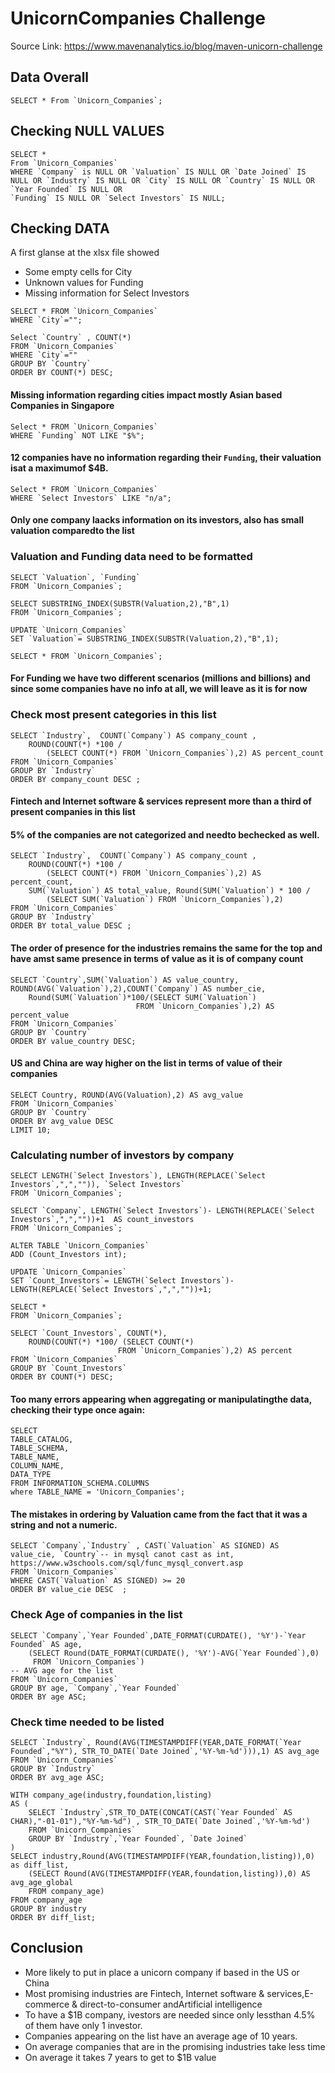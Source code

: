 
# UnicornCompanies Challenge

Source Link: https://www.mavenanalytics.io/blog/maven-unicorn-challenge

## Data Overall 
```{r}
SELECT * From `Unicorn_Companies`;
```

## Checking NULL VALUES
```{r}
SELECT *
From `Unicorn_Companies`
WHERE `Company` is NULL OR `Valuation` IS NULL OR `Date Joined` IS NULL OR `Industry` IS NULL OR `City` IS NULL OR `Country` IS NULL OR `Year Founded` IS NULL OR 
`Funding` IS NULL OR `Select Investors` IS NULL;
```


## Checking DATA

 A first glanse at the xlsx file showed 
 - Some empty cells for City
 - Unknown values for Funding
 - Missing information for Select Investors 



```{r}
SELECT * FROM `Unicorn_Companies`
WHERE `City`="";
```
```{r}
Select `Country` , COUNT(*)
FROM `Unicorn_Companies`
WHERE `City`=""
GROUP BY `Country`
ORDER BY COUNT(*) DESC;
```

#### Missing information regarding cities impact mostly Asian based Companies in Singapore 



```{r}
Select * FROM `Unicorn_Companies`
WHERE `Funding` NOT LIKE "$%";
```

#### 12 companies have no information regarding their `Funding`, their valuation isat a maximumof $4B.



```{r}
Select * FROM `Unicorn_Companies`
WHERE `Select Investors` LIKE "n/a";
```

#### Only one company laacks information on its investors, also has small valuation comparedto the list


### Valuation and Funding data need to be formatted


```{r}
SELECT `Valuation`, `Funding`
FROM `Unicorn_Companies`;
```
```{r}
SELECT SUBSTRING_INDEX(SUBSTR(Valuation,2),"B",1)
FROM `Unicorn_Companies`;
```
```{r}
UPDATE `Unicorn_Companies`
SET `Valuation`= SUBSTRING_INDEX(SUBSTR(Valuation,2),"B",1);
```
```{r}
SELECT * FROM `Unicorn_Companies`;
```


#### For Funding we have two different scenarios (millions and billions) and since some companies have no info at all, we will leave as it is for now



### Check most present categories in this list 


```{r}
SELECT `Industry`,  COUNT(`Company`) AS company_count ,
    ROUND(COUNT(*) *100 /
        (SELECT COUNT(*) FROM `Unicorn_Companies`),2) AS percent_count
FROM `Unicorn_Companies`
GROUP BY `Industry`
ORDER BY company_count DESC ;
```


#### Fintech and Internet software & services represent more than a third of present companies in this list 
#### 5% of the companies are not categorized and needto bechecked as well.



```{r}
SELECT `Industry`,  COUNT(`Company`) AS company_count , 
    ROUND(COUNT(*) *100 / 
        (SELECT COUNT(*) FROM `Unicorn_Companies`),2) AS percent_count,
    SUM(`Valuation`) AS total_value, Round(SUM(`Valuation`) * 100 / 
        (SELECT SUM(`Valuation`) FROM `Unicorn_Companies`),2)
FROM `Unicorn_Companies`
GROUP BY `Industry`
ORDER BY total_value DESC ;
```

#### The order of presence for the industries remains the same for the top and have amst same presence in terms of value as it is of company count 


```{r}
SELECT `Country`,SUM(`Valuation`) AS value_country, ROUND(AVG(`Valuation`),2),COUNT(`Company`) AS number_cie,
    Round(SUM(`Valuation`)*100/(SELECT SUM(`Valuation`)
                            FROM `Unicorn_Companies`),2) AS percent_value
FROM `Unicorn_Companies`
GROUP BY `Country`
ORDER BY value_country DESC;
```

#### US and China are way higher on the list in terms of value of their companies

```{r}
SELECT Country, ROUND(AVG(Valuation),2) AS avg_value
FROM `Unicorn_Companies`
GROUP BY `Country`
ORDER BY avg_value DESC
LIMIT 10;
```

### Calculating number of investors by company 
```{r}
SELECT LENGTH(`Select Investors`), LENGTH(REPLACE(`Select Investors`,",","")), `Select Investors`
FROM `Unicorn_Companies`;
```
```{r}
SELECT `Company`, LENGTH(`Select Investors`)- LENGTH(REPLACE(`Select Investors`,",",""))+1  AS count_investors
FROM `Unicorn_Companies`;
```
```{r}
ALTER TABLE `Unicorn_Companies`
ADD (Count_Investors int);
```
```{r}
UPDATE `Unicorn_Companies`
SET `Count_Investors`= LENGTH(`Select Investors`)- LENGTH(REPLACE(`Select Investors`,",",""))+1;
```
```{r}
SELECT * 
FROM `Unicorn_Companies`;
```
```{r}
SELECT `Count_Investors`, COUNT(*), 
    ROUND(COUNT(*) *100/ (SELECT COUNT(*)
                        FROM `Unicorn_Companies`),2) AS percent
FROM `Unicorn_Companies`
GROUP BY `Count_Investors`
ORDER BY COUNT(*) DESC; 
```

#### Too many errors appearing when aggregating or manipulatingthe data, checking their type once again:

```{r}
SELECT 
TABLE_CATALOG,
TABLE_SCHEMA,
TABLE_NAME, 
COLUMN_NAME, 
DATA_TYPE 
FROM INFORMATION_SCHEMA.COLUMNS
where TABLE_NAME = 'Unicorn_Companies'; 
```

#### The mistakes in ordering by Valuation came from the fact that it was a string and not a numeric.

```{r}
SELECT `Company`,`Industry` , CAST(`Valuation` AS SIGNED) AS value_cie, `Country`-- in mysql canot cast as int, https://www.w3schools.com/sql/func_mysql_convert.asp
FROM `Unicorn_Companies`
WHERE CAST(`Valuation` AS SIGNED) >= 20
ORDER BY value_cie DESC  ;
```
### Check Age of companies in the list
```{r}
SELECT `Company`,`Year Founded`,DATE_FORMAT(CURDATE(), '%Y')-`Year Founded` AS age, 
    (SELECT Round(DATE_FORMAT(CURDATE(), '%Y')-AVG(`Year Founded`),0)
     FROM `Unicorn_Companies`)                                          -- AVG age for the list
FROM `Unicorn_Companies`
GROUP BY age, `Company`,`Year Founded`
ORDER BY age ASC;
```
### Check time needed to be listed
```{r}
SELECT `Industry`, Round(AVG(TIMESTAMPDIFF(YEAR,DATE_FORMAT(`Year Founded`,"%Y"), STR_TO_DATE(`Date Joined`,'%Y-%m-%d'))),1) AS avg_age 
FROM `Unicorn_Companies`
GROUP BY `Industry`
ORDER BY avg_age ASC;
```

```{r}
WITH company_age(industry,foundation,listing)
AS (
    SELECT `Industry`,STR_TO_DATE(CONCAT(CAST(`Year Founded` AS CHAR),"-01-01"),"%Y-%m-%d") , STR_TO_DATE(`Date Joined`,'%Y-%m-%d') 
    FROM `Unicorn_Companies`
    GROUP BY `Industry`,`Year Founded`, `Date Joined`
)
SELECT industry,Round(AVG(TIMESTAMPDIFF(YEAR,foundation,listing)),0) as diff_list,
    (SELECT Round(AVG(TIMESTAMPDIFF(YEAR,foundation,listing)),0) AS avg_age_global
    FROM company_age)
FROM company_age
GROUP BY industry
ORDER BY diff_list;
```

## Conclusion
- More likely to put in place a unicorn company if based in the US or China
- Most promising industries are Fintech, Internet software & services,E-commerce & direct-to-consumer andArtificial intelligence
- To have a $1B company, ivestors are needed since only lessthan 4.5% of them have only 1 investor.
- Companies appearing on the list have an average age of 10 years.
- On average companies that are in the promising industries take less time 
- On average it takes 7 years to get to $1B value


